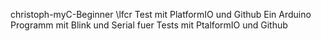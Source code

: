 christoph-myC-Beginner \lfcr
Test mit PlatformIO und Github
Ein Arduino Programm mit Blink und Serial fuer Tests mit PtalformIO und Github
